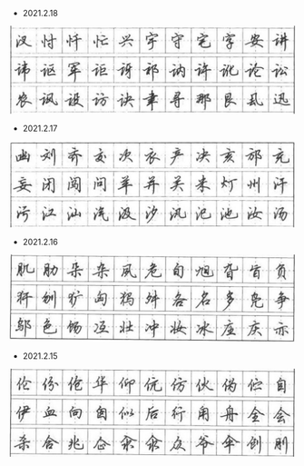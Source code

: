- 2021.2.18

![2.18](./2021-2/2021-2-18.jpg)
- 2021.2.17

![2.17](./2021-2/2021-2-17.jpg)

- 2021.2.16

![2.16](./2021-2/2021-2-16.jpg)

- 2021.2.15

![2.15](./2021-2/2021-2-15.jpg)
